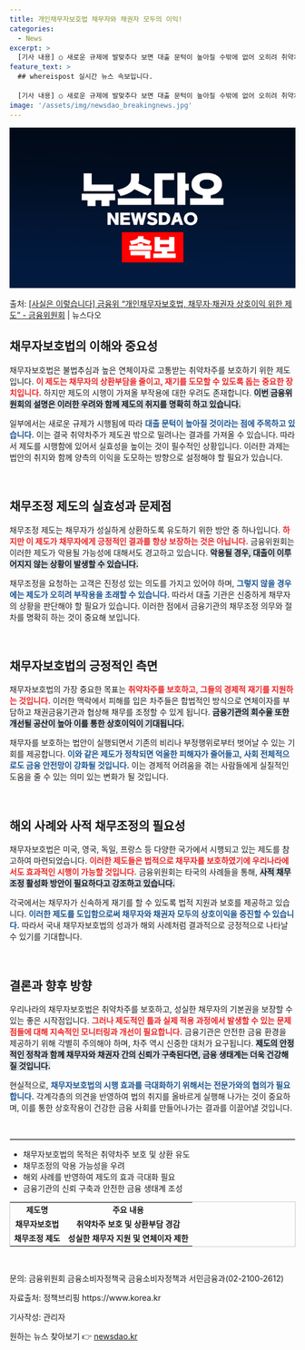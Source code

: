 ```yaml
---
title: 개인채무자보호법 채무자와 채권자 모두의 이익!
categories:
  - News
excerpt: >
  [기사 내용] ○ 새로운 규제에 발맞추다 보면 대출 문턱이 높아질 수밖에 없어 오히려 취약차주가 제도권 밖으…
feature_text: >
  ## whereispost 실시간 뉴스 속보입니다.

  [기사 내용] ○ 새로운 규제에 발맞추다 보면 대출 문턱이 높아질 수밖에 없어 오히려 취약차주가 제도권 밖으…
image: '/assets/img/newsdao_breakingnews.jpg'
---
```


![뉴스다오 속보](/assets/img/newsdao_breakingnews.jpg)

<p>출처: <a href="https://newsdao.kr/2770" rel="dofollow">[사실은 이렇습니다] 금융위 “개인채무자보호법, 채무자·채권자 상호이익 위한 제도” - 금융위원회</a> | 뉴스다오</p>

<h2 data-ke-size="size26">채무자보호법의 이해와 중요성</h2>

<p data-ke-size="size16">채무자보호법은 불법추심과 높은 연체이자로 고통받는 취약차주를 보호하기 위한 제도입니다. <b><span style="color: #ee2323;">이 제도는 채무자의 상환부담을 줄이고, 재기를 도모할 수 있도록 돕는 중요한 장치입니다.</span></b> 하지만 제도의 시행이 가져올 부작용에 대한 우려도 존재합니다. <b><span style="background-color: #21538527;">이번 금융위원회의 설명은 이러한 우려와 함께 제도의 취지를 명확히 하고 있습니다.</span></b> </p>

<p data-ke-size="size16">일부에서는 새로운 규제가 시행됨에 따라 <b><span style="color: #1a5490;">대출 문턱이 높아질 것이라는 점에 주목하고 있습니다.</span></b> 이는 결국 취약차주가 제도권 밖으로 밀려나는 결과를 가져올 수 있습니다. 따라서 제도를 시행함에 있어서 실효성을 높이는 것이 필수적인 상황입니다. 이러한 과제는 법안의 취지와 함께 양측의 이익을 도모하는 방향으로 설정해야 할 필요가 있습니다.</p>

<p data-ke-size="size16">&nbsp;</p>

<h2 data-ke-size="size26">채무조정 제도의 실효성과 문제점</h2>

<p data-ke-size="size16">채무조정 제도는 채무자가 성실하게 상환하도록 유도하기 위한 방안 중 하나입니다. <b><span style="color: #ee2323;">하지만 이 제도가 채무자에게 긍정적인 결과를 항상 보장하는 것은 아닙니다.</span></b> 금융위원회는 이러한 제도가 악용될 가능성에 대해서도 경고하고 있습니다. <b><span style="background-color: #21538527;">악용될 경우, 대출이 이루어지지 않는 상황이 발생할 수 있습니다.</span></b></p>

<p data-ke-size="size16">채무조정을 요청하는 고객은 진정성 있는 의도를 가지고 있어야 하며, <b><span style="color: #1a5490;">그렇지 않을 경우에는 제도가 오히려 부작용을 초래할 수 있습니다.</span></b> 따라서 대출 기관은 신중하게 채무자의 상황을 판단해야 할 필요가 있습니다. 이러한 점에서 금융기관의 채무조정 의무와 절차를 명확히 하는 것이 중요해 보입니다.</p>

<p data-ke-size="size16">&nbsp;</p>

<h2 data-ke-size="size26">채무자보호법의 긍정적인 측면</h2>

<p data-ke-size="size16">채무자보호법의 가장 중요한 목표는 <b><span style="color: #ee2323;">취약차주를 보호하고, 그들의 경제적 재기를 지원하는 것입니다.</span></b> 이러한 맥락에서 피해를 입은 차주들은 합법적인 방식으로 연체이자를 부담하고 채권금융기관과 협상해 채무를 조정할 수 있게 됩니다. <b><span style="background-color: #21538527;">금융기관의 회수율 또한 개선될 공산이 높아 이를 통한 상호이익이 기대됩니다.</span></b></p>

<p data-ke-size="size16">채무자를 보호하는 법안이 실행되면서 기존의 비리나 부정행위로부터 벗어날 수 있는 기회를 제공합니다. <b><span style="color: #1a5490;">이와 같은 제도가 정착되면 억울한 피해자가 줄어들고, 사회 전체적으로도 금융 안전망이 강화될 것입니다.</span></b> 이는 경제적 어려움을 겪는 사람들에게 실질적인 도움을 줄 수 있는 의미 있는 변화가 될 것입니다.</p>

<p data-ke-size="size16">&nbsp;</p>

<h2 data-ke-size="size26">해외 사례와 <b>사적 채무조정</b>의 필요성</h2>

<p data-ke-size="size16">채무자보호법은 미국, 영국, 독일, 프랑스 등 다양한 국가에서 시행되고 있는 제도를 참고하여 마련되었습니다. <b><span style="color: #ee2323;">이러한 제도들은 법적으로 채무자를 보호하였기에 우리나라에서도 효과적인 시행이 가능할 것입니다.</span></b> 금융위원회는 타국의 사례들을 통해, <b><span style="background-color: #21538527;">사적 채무조정 활성화 방안이 필요하다고 강조하고 있습니다.</span></b></p>

<p data-ke-size="size16">각국에서는 채무자가 신속하게 재기를 할 수 있도록 법적 지원과 보호를 제공하고 있습니다. <b><span style="color: #1a5490;">이러한 제도를 도입함으로써 채무자와 채권자 모두의 상호이익을 증진할 수 있습니다.</span></b> 따라서 국내 채무자보호법의 성과가 해외 사례처럼 결과적으로 긍정적으로 나타날 수 있기를 기대합니다.</p>

<p data-ke-size="size16">&nbsp;</p>

<h2 data-ke-size="size26">결론과 향후 방향</h2>

<p data-ke-size="size16">우리나라의 채무자보호법은 취약차주를 보호하고, 성실한 채무자의 기본권을 보장할 수 있는 좋은 시작점입니다. <b><span style="color: #ee2323;">그러나 제도적인 틀과 실제 적용 과정에서 발생할 수 있는 문제점들에 대해 지속적인 모니터링과 개선이 필요합니다.</span></b> 금융기관은 안전한 금융 환경을 제공하기 위해 각별히 주의해야 하며, 차주 역시 신중한 대처가 요구됩니다. <b><span style="background-color: #21538527;">제도의 안정적인 정착과 함께 채무자와 채권자 간의 신뢰가 구축된다면, 금융 생태계는 더욱 건강해질 것입니다.</span></b></p>

<p data-ke-size="size16">현실적으로, <b><span style="color: #1a5490;">채무자보호법의 시행 효과를 극대화하기 위해서는 전문가와의 협의가 필요합니다.</span></b> 각계각층의 의견을 반영하여 법의 취지를 올바르게 실행해 나가는 것이 중요하며, 이를 통한 상호작용이 건강한 금융 사회를 만들어나가는 결과를 이끌어낼 것입니다.</p>

<p data-ke-size="size16">&nbsp;</p>

<hr style="border: 1px solid #ccc;"/>

<ul>
    <li>채무자보호법의 목적은 취약차주 보호 및 상환 유도</li>
    <li>채무조정의 악용 가능성을 우려</li>
    <li>해외 사례를 반영하여 제도의 효과 극대화 필요</li>
    <li>금융기관의 신뢰 구축과 안전한 금융 생태계 조성</li>
</ul>

<table style="border: 1px solid #ccc; width: 100%;">
    <tr>
        <td style="text-align: center; height: 17px;"><b>제도명</b></td>
        <td style="text-align: center; height: 17px;"><b>주요 내용</b></td>
    </tr>
    <tr>
        <td style="text-align: center; height: 17px;"><b>채무자보호법</b></td>
        <td style="text-align: center; height: 17px;"><b>취약차주 보호 및 상환부담 경감</b></td>
    </tr>
    <tr>
        <td style="text-align: center; height: 17px;"><b>채무조정 제도</b></td>
        <td style="text-align: center; height: 17px;"><b>성실한 채무자 지원 및 연체이자 제한</b></td>
    </tr>
</table>

<p data-ke-size="size16">&nbsp;</p>

<p data-ke-size="size16">문의: 금융위원회 금융소비자정책국 금융소비자정책과 서민금융과(02-2100-2612)</p>
<p data-ke-size="size16">자료출처: 정책브리핑 https://www.korea.kr</p>

<p data-ke-size="size16">기사작성: 관리자</p> 

원하는 뉴스 찾아보기 👉 <a href="https://newsdao.kr" rel="dofollow">newsdao.kr</a>


